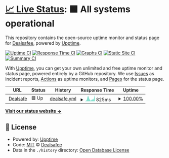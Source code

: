 # [📈 Live Status](https://Dealsafee.github.io/ds-uptime): <!--live status--> **🟩 All systems operational**

This repository contains the open-source uptime monitor and status page for [Dealsafee](https://Dealsafee.github.io/ds-uptime), powered by [Upptime](https://github.com/upptime/upptime).

[![Uptime CI](https://github.com/Dealsafee/ds-uptime/workflows/Uptime%20CI/badge.svg)](https://github.com/Dealsafee/ds-uptime/actions?query=workflow%3A%22Uptime+CI%22)
[![Response Time CI](https://github.com/Dealsafee/ds-uptime/workflows/Response%20Time%20CI/badge.svg)](https://github.com/Dealsafee/ds-uptime/actions?query=workflow%3A%22Response+Time+CI%22)
[![Graphs CI](https://github.com/Dealsafee/ds-uptime/workflows/Graphs%20CI/badge.svg)](https://github.com/Dealsafee/ds-uptime/actions?query=workflow%3A%22Graphs+CI%22)
[![Static Site CI](https://github.com/Dealsafee/ds-uptime/workflows/Static%20Site%20CI/badge.svg)](https://github.com/Dealsafee/ds-uptime/actions?query=workflow%3A%22Static+Site+CI%22)
[![Summary CI](https://github.com/Dealsafee/ds-uptime/workflows/Summary%20CI/badge.svg)](https://github.com/Dealsafee/ds-uptime/actions?query=workflow%3A%22Summary+CI%22)

With [Upptime](https://upptime.js.org), you can get your own unlimited and free uptime monitor and status page, powered entirely by a GitHub repository. We use [Issues](https://github.com/Dealsafee/ds-uptime/issues) as incident reports, [Actions](https://github.com/Dealsafee/ds-uptime/actions) as uptime monitors, and [Pages](https://Dealsafee.github.io/ds-uptime) for the status page.

<!--start: status pages-->
<!-- This summary is generated by Upptime (https://github.com/upptime/upptime) -->
<!-- Do not edit this manually, your changes will be overwritten -->
<!-- prettier-ignore -->
| URL | Status | History | Response Time | Uptime |
| --- | ------ | ------- | ------------- | ------ |
| <img alt="" src="https://favicons.githubusercontent.com/www.dealsafe.in" height="13"> [Dealsafe](https://www.dealsafe.in/) | 🟩 Up | [dealsafe.yml](https://github.com/Dealsafee/ds-uptime/commits/HEAD/history/dealsafe.yml) | <details><summary><img alt="Response time graph" src="./graphs/dealsafe/response-time-week.png" height="20"> 825ms</summary><br><a href="https://Dealsafee.github.io/ds-uptime/history/dealsafe"><img alt="Response time 897" src="https://img.shields.io/endpoint?url=https%3A%2F%2Fraw.githubusercontent.com%2FDealsafee%2Fds-uptime%2FHEAD%2Fapi%2Fdealsafe%2Fresponse-time.json"></a><br><a href="https://Dealsafee.github.io/ds-uptime/history/dealsafe"><img alt="24-hour response time 1836" src="https://img.shields.io/endpoint?url=https%3A%2F%2Fraw.githubusercontent.com%2FDealsafee%2Fds-uptime%2FHEAD%2Fapi%2Fdealsafe%2Fresponse-time-day.json"></a><br><a href="https://Dealsafee.github.io/ds-uptime/history/dealsafe"><img alt="7-day response time 825" src="https://img.shields.io/endpoint?url=https%3A%2F%2Fraw.githubusercontent.com%2FDealsafee%2Fds-uptime%2FHEAD%2Fapi%2Fdealsafe%2Fresponse-time-week.json"></a><br><a href="https://Dealsafee.github.io/ds-uptime/history/dealsafe"><img alt="30-day response time 532" src="https://img.shields.io/endpoint?url=https%3A%2F%2Fraw.githubusercontent.com%2FDealsafee%2Fds-uptime%2FHEAD%2Fapi%2Fdealsafe%2Fresponse-time-month.json"></a><br><a href="https://Dealsafee.github.io/ds-uptime/history/dealsafe"><img alt="1-year response time 897" src="https://img.shields.io/endpoint?url=https%3A%2F%2Fraw.githubusercontent.com%2FDealsafee%2Fds-uptime%2FHEAD%2Fapi%2Fdealsafe%2Fresponse-time-year.json"></a></details> | <details><summary><a href="https://Dealsafee.github.io/ds-uptime/history/dealsafe">100.00%</a></summary><a href="https://Dealsafee.github.io/ds-uptime/history/dealsafe"><img alt="All-time uptime 99.19%" src="https://img.shields.io/endpoint?url=https%3A%2F%2Fraw.githubusercontent.com%2FDealsafee%2Fds-uptime%2FHEAD%2Fapi%2Fdealsafe%2Fuptime.json"></a><br><a href="https://Dealsafee.github.io/ds-uptime/history/dealsafe"><img alt="24-hour uptime 100.00%" src="https://img.shields.io/endpoint?url=https%3A%2F%2Fraw.githubusercontent.com%2FDealsafee%2Fds-uptime%2FHEAD%2Fapi%2Fdealsafe%2Fuptime-day.json"></a><br><a href="https://Dealsafee.github.io/ds-uptime/history/dealsafe"><img alt="7-day uptime 100.00%" src="https://img.shields.io/endpoint?url=https%3A%2F%2Fraw.githubusercontent.com%2FDealsafee%2Fds-uptime%2FHEAD%2Fapi%2Fdealsafe%2Fuptime-week.json"></a><br><a href="https://Dealsafee.github.io/ds-uptime/history/dealsafe"><img alt="30-day uptime 100.00%" src="https://img.shields.io/endpoint?url=https%3A%2F%2Fraw.githubusercontent.com%2FDealsafee%2Fds-uptime%2FHEAD%2Fapi%2Fdealsafe%2Fuptime-month.json"></a><br><a href="https://Dealsafee.github.io/ds-uptime/history/dealsafe"><img alt="1-year uptime 99.19%" src="https://img.shields.io/endpoint?url=https%3A%2F%2Fraw.githubusercontent.com%2FDealsafee%2Fds-uptime%2FHEAD%2Fapi%2Fdealsafe%2Fuptime-year.json"></a></details>

<!--end: status pages-->

[**Visit our status website →**](https://Dealsafee.github.io/ds-uptime)

## 📄 License

- Powered by: [Upptime](https://github.com/upptime/upptime)
- Code: [MIT](./LICENSE) © [Dealsafee](https://Dealsafee.github.io/ds-uptime)
- Data in the `./history` directory: [Open Database License](https://opendatacommons.org/licenses/odbl/1-0/)

